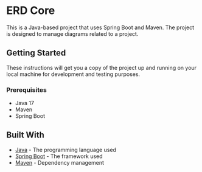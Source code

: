 # ERD Core

This is a Java-based project that uses Spring Boot and Maven. The project is designed to manage diagrams related to a project.

## Getting Started

These instructions will get you a copy of the project up and running on your local machine for development and testing purposes.

### Prerequisites

- Java 17
- Maven
- Spring Boot

## Built With

- [Java](https://www.java.com/) - The programming language used
- [Spring Boot](https://spring.io/projects/spring-boot) - The framework used
- [Maven](https://maven.apache.org/) - Dependency management
